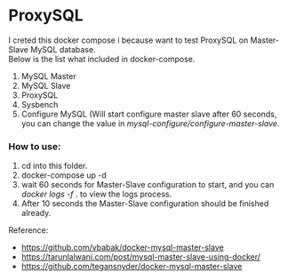# ProxySQL
I creted this docker compose i because want to test ProxySQL on Master-Slave MySQL database.  
Below is the list what included in docker-compose.
1. MySQL Master
2. MySQL Slave
3. ProxySQL
4. Sysbench
5. Configure MySQL (Will start configure master slave after 60 seconds, you can change the value in *mysql-configure/configure-master-slave*.  

### How to use:
1. cd into this folder.
2. docker-compose up -d
3. wait 60 seconds for Master-Slave configuration to start, and you can *docker logs -f <mysqlconfigure-container-id>*. to view the logs process.
4. After 10 seconds the Master-Slave configuration should be finished already.

Reference:  
  * https://github.com/vbabak/docker-mysql-master-slave
  * https://tarunlalwani.com/post/mysql-master-slave-using-docker/
  * https://github.com/tegansnyder/docker-mysql-master-slave
